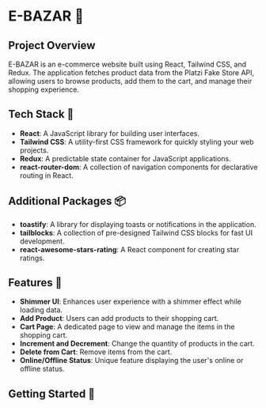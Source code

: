 # E-BAZAR 🛒

## Project Overview

E-BAZAR is an e-commerce website built using React, Tailwind CSS, and Redux. The application fetches product data from the Platzi Fake Store API, allowing users to browse products, add them to the cart, and manage their shopping experience.

## Tech Stack 🚀

- **React**: A JavaScript library for building user interfaces.
- **Tailwind CSS**: A utility-first CSS framework for quickly styling your web projects.
- **Redux**: A predictable state container for JavaScript applications.
- **react-router-dom**: A collection of navigation components for declarative routing in React.

## Additional Packages 📦

- **toastify**: A library for displaying toasts or notifications in the application.
- **tailblocks**: A collection of pre-designed Tailwind CSS blocks for fast UI development.
- **react-awesome-stars-rating**: A React component for creating star ratings.

## Features 🌟

- **Shimmer UI**: Enhances user experience with a shimmer effect while loading data.
- **Add Product**: Users can add products to their shopping cart.
- **Cart Page**: A dedicated page to view and manage the items in the shopping cart.
- **Increment and Decrement**: Change the quantity of products in the cart.
- **Delete from Cart**: Remove items from the cart.
- **Online/Offline Status**: Unique feature displaying the user's online or offline status.

## Getting Started 🚀
